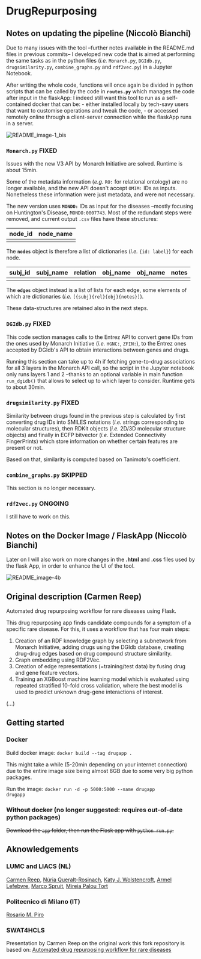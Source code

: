 # DrugRepurposing

## Notes on updating the pipeline (Niccolò Bianchi)
Due to many issues with the tool –further notes available in the README.md files in previous commits– I developed new code that is aimed at performing the same tasks as in the python files (<i>i.e.</i> ```Monarch.py```, ```DGIdb.py```, ```drugsimilarity.py```, ```combine_graphs.py``` and ```rdf2vec.py```) in a Jupyter Notebook.

After writing the whole code, functions will once again be divided in python scripts that can be called by the code in <b>```routes.py```</b> which manages the code after input in the flaskApp: I indeed still want this tool to run as a self-contained docker that can be:
	- either installed locally by tech-savy users that want to customise operations and tweak the code,
	- or accessed remotely online through a client-server connection while the flaskApp runs in a server.

![README_image-1_bis](https://github.com/NCMBianchi/DrugRepurposing/assets/111352723/7db18469-0998-42f7-8bb2-23ee2af35f3c)

### ```Monarch.py``` FIXED
Issues with the new V3 API by Monarch Initiative are solved. Runtime is about 15min.

Some of the metadata information (<i>e.g.</i> ```RO:``` for relational ontology) are no longer available, and the new API doesn't accept ```OMIM:``` IDs as inputs. Nonetheless these information were just metadata, and were not necessary.

The new version uses <b>```MONDO:```</b> IDs as input for the diseases –mostly focusing on Huntington's Disease, ```MONDO:0007743```. Most of the redundant steps were removed, and current output ```.csv``` files have these structures:

| node_id       | node_name     |
| ------------- | ------------- |
|               |               |

The <b>```nodes```</b> object is therefore a list of dictionaries (<i>i.e.</i> ```{id: label}```) for each node.

| subj_id       | subj_name     | relation      | obj_name      | obj_name      | notes         |
| ------------- | ------------- | ------------- | ------------- | ------------- | ------------- |
|               |               |               |               |               |               |

The <b>```edges```</b> object instead is a list of lists for each edge, some elements of which are dictionaries (<i>i.e.</i> ```[{subj}{rel}{obj}{notes}]```).

These data-structures are retained also in the next steps.

### ```DGIdb.py``` FIXED
This code section manages calls to the Entrez API to convert gene IDs from the ones used by Monarch Initiative (<i>i.e.</i> ```HGNC:```, ```ZFIN:```), to the Entrez ones accepted by DGIdb's API to obtain interactions between genes and drugs.

Running this section can take up to 4h if fetching gene-to-drug associations for all 3 layers in the Monarch API call, so the script in the Jupyter notebook only runs layers 1 and 2 –thanks to an optional variable in main function ```run_dgidb()``` that allows to select up to which layer to consider. Runtime gets to about 30min.

### ```drugsimilarity.py``` FIXED
Similarity between drugs found in the previous step is calculated by first converting drug IDs into SMILES notations (<i>i.e.</i> strings corresponding to molecular structures), then RDKit objects (<i>i.e.</i> 2D/3D molecular structure objects) and finally in ECFP bitvector (<i>i.e.</i> Extended Connectivity FingerPrints) which store information on whether certain features are present or not.

Based on that, similarity is computed based on Tanimoto's coefficient.

### ```combine_graphs.py``` SKIPPED
This section is no longer necessary.

### ```rdf2vec.py``` ONGOING
I still have to work on this.

## Notes on the Docker Image / FlaskApp (Niccolò Bianchi)

Later on I will also work on more changes in the <b>.html</b> and <b>.css</b> files used by the flask App, in order to enhance the UI of the tool.

![README_image-4b](https://github.com/NCMBianchi/DrugRepurposing/assets/111352723/87091903-4416-40b4-a6a1-9c1f6b7334a3)

## Original description (Carmen Reep)
Automated drug repurposing workflow for rare diseases using Flask.

This drug repurposing app finds candidate compounds for a symptom of a specific rare disease.
For this, it uses a workflow that has four main steps:
1. Creation of an RDF knowledge graph by selecting a subnetwork from Monarch Initiative, adding drugs using the DGIdb database, creating drug-drug edges based on drug compound structure similarity.
2. Graph embedding using RDF2Vec.
3. Creation of edge representations (=training/test data) by fusing drug and gene feature vectors.
4. Training an XGBoost machine learning model which is evaluated using repeated stratified 10-fold cross validation, where the best model is used to predict unknown drug-gene interactions of interest.

(...)

## Getting started
### Docker
Build docker image: <code>docker build --tag drugapp .</code>

This might take a while (5-20min depending on your internet connection) due to the entire image size being almost 8GB due to some very big python packages.

Run the image: <code>docker run -d -p 5000:5000 --name drugapp drugapp</code>

### <s>Without docker</s> (no longer suggested: requires out-of-date python packages)
<s>Download the `app` folder, then run the Flask app with <code>python run.py</code>. </s>

## Aknowledgements
### LUMC and LIACS (NL)
[Carmen Reep](https://www.researchgate.net/profile/Carmen-Reep), [Núria Queralt-Rosinach](https://www.researchgate.net/scientific-contributions/Nuria-Queralt-Rosinach-2198951627), [Katy J. Wolstencroft](https://www.researchgate.net/profile/Katy-Wolstencroft), [Armel Lefebvre](https://0-scholar-google-com.brum.beds.ac.uk/citations?user=O363fEMAAAAJ&hl=en), [Marco Spruit](https://scholar.google.com/citations?user=GFvyyeAAAAAJ), [Mireia Palou Tort](https://nl.linkedin.com/in/mireia-palou-tort-295909198)

### Politecnico di Milano (IT)
[Rosario M. Piro](https://scholar.google.com/citations?user=HuNyLrcAAAAJ)

### SWAT4HCLS
Presentation by Carmen Reep on the original work this fork repository is based on: [Automated drug repurposing workflow for rare diseases](https://youtu.be/RsfUrRhZAso?si=Og1z1RdPaukpPIbP)
